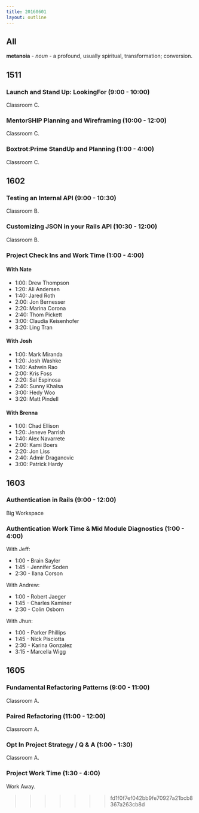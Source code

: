 ```yaml
---
title: 20160601
layout: outline
---
```


## All

**metanoia** - _noun_ - a profound, usually spiritual, transformation; conversion.


## 1511

### Launch and Stand Up: LookingFor (9:00 - 10:00)

Classroom C.

### MentorSHIP Planning and Wireframing (10:00 - 12:00)

Classroom C.

### Boxtrot:Prime StandUp and Planning (1:00 - 4:00)

Classroom C.


## 1602

### Testing an Internal API (9:00 - 10:30)

Classroom B.

### Customizing JSON in your Rails API (10:30 - 12:00)

Classroom B.

### Project Check Ins and Work Time (1:00 - 4:00)

#### With Nate
  - 1:00: Drew Thompson
  - 1:20: Ali Andersen
  - 1:40: Jared Roth
  - 2:00: Jon Bernesser
  - 2:20: Marina Corona
  - 2:40: Thom Pickett
  - 3:00: Claudia Keisenhofer
  - 3:20: Ling Tran

#### With Josh
  - 1:00: Mark Miranda
  - 1:20: Josh Washke
  - 1:40: Ashwin Rao
  - 2:00: Kris Foss
  - 2:20: Sal Espinosa
  - 2:40: Sunny Khalsa
  - 3:00: Hedy Woo
  - 3:20: Matt Pindell 

#### With Brenna
  - 1:00: Chad Ellison
  - 1:20: Jeneve Parrish
  - 1:40: Alex Navarrete
  - 2:00: Kami Boers
  - 2:20: Jon Liss
  - 2:40: Admir Draganovic
  - 3:00: Patrick Hardy

## 1603

### Authentication in Rails (9:00 - 12:00)

Big Workspace

### Authentication Work Time & Mid Module Diagnostics (1:00 - 4:00)

With Jeff:

  * 1:00 - Brain Sayler
  * 1:45 - Jennifer Soden
  * 2:30 - Ilana Corson

With Andrew:

  * 1:00 - Robert Jaeger
  * 1:45 - Charles Kaminer
  * 2:30 - Colin Osborn

With Jhun:

  * 1:00 - Parker Phillips
  * 1:45 - Nick Pisciotta
  * 2:30 - Karina Gonzalez
  * 3:15 - Marcella Wigg



## 1605

### Fundamental Refactoring Patterns (9:00 - 11:00)

Classroom A.

### Paired Refactoring (11:00 - 12:00)

Classroom A.

### Opt In Project Strategy / Q & A (1:00 - 1:30)

Classroom A.

### Project Work Time (1:30 - 4:00)

Work Away.


>>>>>>> fd1f0f7ef042bb9fe70927a21bcb8367a263cb8d
